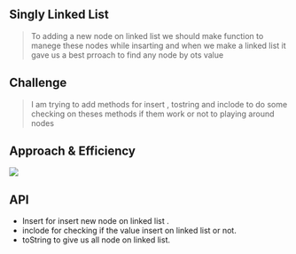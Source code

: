 ## Singly Linked List
> To adding a new node on linked list we should make function to manege these nodes while insarting and when we make a linked list it gave us a best prroach to find any node by ots value

## Challenge
> I am trying to add methods for insert , tostring and inclode to do some checking on theses methods if them work or not to playing around nodes

## Approach & Efficiency

![](https://i.ibb.co/Y7kx6Fx/code-1.png)

## API

* Insert for insert new node on linked list .
* inclode for checking if the value insert on linked list or not.
* toString to give us all node on linked list.
